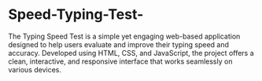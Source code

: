 # Speed-Typing-Test-
The Typing Speed Test is a simple yet engaging web-based application designed to help users evaluate and improve their typing speed and accuracy. Developed using HTML, CSS, and JavaScript, the project offers a clean, interactive, and responsive interface that works seamlessly on various devices.
